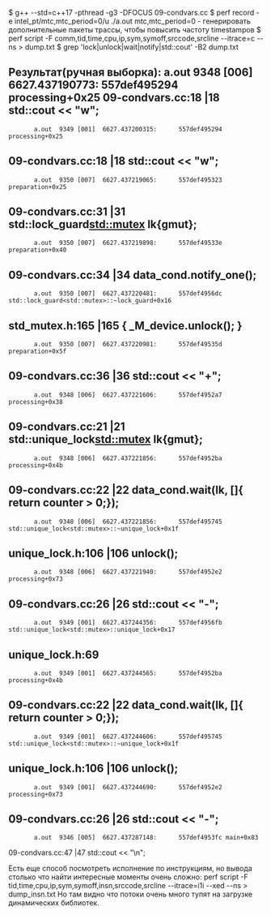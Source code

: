 $ g++ --std=c++17 -pthread -g3 -DFOCUS 09-condvars.cc
$ perf record -e intel_pt/mtc,mtc_period=0/u ./a.out
mtc,mtc_period=0 - генерировать дополнительные пакеты трассы, чтобы повысить частоту timestampов
$ perf script -F comm,tid,time,cpu,ip,sym,symoff,srccode,srcline --itrace=c --ns > dump.txt
$ grep 'lock\|unlock\|wait\|notify\|std::cout' -B2 dump.txt

Результат(ручная выборка):
           a.out  9348 [006]  6627.437190773:      557def495294 processing+0x25
  09-condvars.cc:18
|18         std::cout << "w";
--
           a.out  9349 [001]  6627.437200315:      557def495294 processing+0x25
  09-condvars.cc:18
|18         std::cout << "w";
--
           a.out  9350 [007]  6627.437219065:      557def495323 preparation+0x25
  09-condvars.cc:31
|31           std::lock_guard<std::mutex> lk{gmut};
--
           a.out  9350 [007]  6627.437219898:      557def49533e preparation+0x40
  09-condvars.cc:34
|34           data_cond.notify_one();
--
           a.out  9350 [007]  6627.437220481:      557def4956dc std::lock_guard<std::mutex>::~lock_guard+0x16
  std_mutex.h:165
|165            { _M_device.unlock(); }
--
           a.out  9350 [007]  6627.437220981:      557def49535d preparation+0x5f
  09-condvars.cc:36
|36         std::cout << "+";
--
           a.out  9348 [006]  6627.437221606:      557def4952a7 processing+0x38
  09-condvars.cc:21
|21           std::unique_lock<std::mutex> lk{gmut};
--
           a.out  9348 [006]  6627.437221856:      557def4952ba processing+0x4b
  09-condvars.cc:22
|22           data_cond.wait(lk, []{ return counter > 0;});
--
           a.out  9348 [006]  6627.437221856:      557def495745 std::unique_lock<std::mutex>::~unique_lock+0x1f
  unique_lock.h:106
|106      	  unlock();
--
           a.out  9348 [006]  6627.437221940:      557def4952e2 processing+0x73
  09-condvars.cc:26
|26         std::cout << "-";
--
           a.out  9349 [001]  6627.437244356:      557def4956fb std::unique_lock<std::mutex>::unique_lock+0x17
  unique_lock.h:69
--
           a.out  9349 [001]  6627.437244565:      557def4952ba processing+0x4b
  09-condvars.cc:22
|22           data_cond.wait(lk, []{ return counter > 0;});
--
           a.out  9349 [001]  6627.437244606:      557def495745 std::unique_lock<std::mutex>::~unique_lock+0x1f
  unique_lock.h:106
|106      	  unlock();
--
           a.out  9349 [001]  6627.437244690:      557def4952e2 processing+0x73
  09-condvars.cc:26
|26         std::cout << "-";
--
           a.out  9346 [005]  6627.437287148:      557def4953fc main+0x83
  09-condvars.cc:47
|47         std::cout << "\n";

Есть еще способ посмотреть исполнение по инструкциям, но вывода столько что найти интересные моменты очень сложно:
perf script -F tid,time,cpu,ip,sym,symoff,insn,srccode,srcline --itrace=i1i --xed --ns > dump_insn.txt
Но там видно что потоки очень много тупят на загрузке динамических библиотек.
